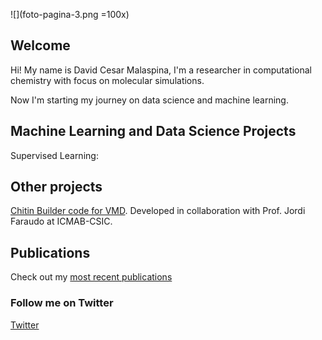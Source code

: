 ![](foto-pagina-3.png =100x)


## Welcome

Hi! My name is David Cesar Malaspina, I'm a researcher in computational chemistry with focus on molecular simulations.

Now I'm starting my journey on data science and machine learning.

## Machine Learning and Data Science Projects

Supervised Learning:

## Other projects

[Chitin Builder code for VMD](https://github.com/soft-matter-theory-at-icmab-csic/chitin_builder). Developed in collaboration with Prof. Jordi Faraudo at ICMAB-CSIC.

## Publications

Check out my [most recent publications](https://scholar.google.com/citations?user=Hd__uxUAAAAJ&hl=en)

### Follow me on Twitter

[Twitter](https://twitter.com/davidcmalaspina)


